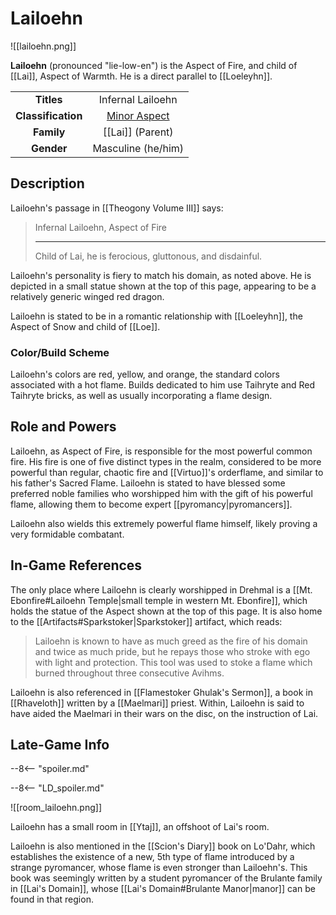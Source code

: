 # Lailoehn

![[lailoehn.png]]

**Lailoehn** (pronounced "lie-low-en") is the Aspect of Fire, and child of [[Lai]], Aspect of Warmth. He is a direct parallel to [[Loeleyhn]].

|  |  |
|:----------:|:----------------------:|
| **Titles** | Infernal Lailoehn |
| **Classification** | [Minor Aspect](/Lore/Higher_Beings/Aspects/Minor_Aspects/) |
| **Family** | [[Lai]] (Parent) |
| **Gender** | Masculine (he/him) |

## Description

Lailoehn's passage in [[Theogony Volume III]] says:

> Infernal Lailoehn, Aspect of Fire
> ***
> Child of Lai, he is ferocious, gluttonous, and disdainful.

Lailoehn's personality is fiery to match his domain, as noted above. He is depicted in a small statue shown at the top of this page, appearing to be a relatively generic winged red dragon.

Lailoehn is stated to be in a romantic relationship with [[Loeleyhn]], the Aspect of Snow and child of [[Loe]].

### Color/Build Scheme

Lailoehn's colors are red, yellow, and orange, the standard colors associated with a hot flame. Builds dedicated to him use Taihryte and Red Taihryte bricks, as well as usually incorporating a flame design.

## Role and Powers

Lailoehn, as Aspect of Fire, is responsible for the most powerful common fire. His fire is one of five distinct types in the realm, considered to be more powerful than regular, chaotic fire and [[Virtuo]]'s orderflame, and similar to his father's Sacred Flame. Lailoehn is stated to have blessed some preferred noble families who worshipped him with the gift of his powerful flame, allowing them to become expert [[pyromancy|pyromancers]].

Lailoehn also wields this extremely powerful flame himself, likely proving a very formidable combatant.

## In-Game References

The only place where Lailoehn is clearly worshipped in Drehmal is a [[Mt. Ebonfire#Lailoehn Temple|small temple in western Mt. Ebonfire]], which holds the statue of the Aspect shown at the top of this page. It is also home to the [[Artifacts#Sparkstoker|Sparkstoker]] artifact, which reads:

> Lailoehn is known to have as much greed as the fire of his domain and twice as much pride, but he repays those who stroke with ego with light and protection. This tool was used to stoke a flame which burned throughout three consecutive Avihms.

Lailoehn is also referenced in [[Flamestoker Ghulak's Sermon]], a book in [[Rhaveloth]] written by a [[Maelmari]] priest. Within, Lailoehn is said to have aided the Maelmari in their wars on the disc, on the instruction of Lai.

## Late-Game Info

--8<-- "spoiler.md"

--8<-- "LD_spoiler.md"

![[room_lailoehn.png]]

Lailoehn has a small room in [[Ytaj]], an offshoot of Lai's room.

Lailoehn is also mentioned in the [[Scion's Diary]] book on Lo'Dahr, which establishes the existence of a new, 5th type of flame introduced by a strange pyromancer, whose flame is even stronger than Lailoehn's. This book was seemingly written by a student pyromancer of the Brulante family in [[Lai's Domain]], whose [[Lai's Domain#Brulante Manor|manor]] can be found in that region.
